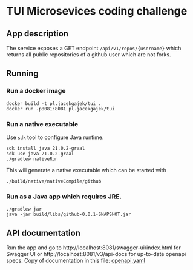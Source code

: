# TUI Microsevices coding challenge


## App description
The service exposes a GET endpoint `/api/v1/repos/{username}` which returns
all public repositories of a github user which are not forks.

## Running

### Run a docker image

```
docker build -t pl.jacekgajek/tui .
docker run -p8081:8081 pl.jacekgajek/tui
```

### Run a native executable
Use `sdk` tool to configure Java runtime.

```
sdk install java 21.0.2-graal
sdk use java 21.0.2-graal
./gradlew nativeRun
```
This will generate a native executable which can be started with

```
./build/native/nativeCompile/github
```

### Run as a Java app which requires JRE.

```
./gradlew jar
java -jar build/libs/github-0.0.1-SNAPSHOT.jar
```

## API documentation

Run the app and go to http://localhost:8081/swagger-ui/index.html for Swagger UI or http://localhost:8081/v3/api-docs 
for up-to-date openapi specs. Copy of documentation in this file: [openapi.yaml](openapi.yaml)
